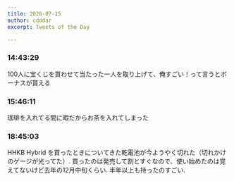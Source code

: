 ```yaml
---
title: 2020-07-15
author: cdddar
excerpt: Tweets of the Day

---
```


### 14:43:29

100人に宝くじを買わせて当たった一人を取り上げて、俺すごい！って言うとボーナスが貰える

### 15:46:11

珈琲を入れてる間に暇だからお茶を入れてしまった

### 18:45:03

HHKB Hybrid を買ったときについてきた乾電池が今ようやく切れた（切れかけのゲージが光ってた）.
買ったのは発売して割とすぐなので、使い始めたのは覚えてないけど去年の12月中旬くらい.
半年以上も持ったのすごい.

